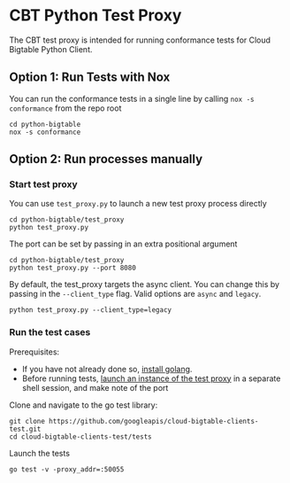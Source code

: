 # CBT Python Test Proxy

The CBT test proxy is intended for running conformance tests for Cloud Bigtable Python Client.

## Option 1: Run Tests with Nox

You can run the conformance tests in a single line by calling `nox -s conformance` from the repo root


```
cd python-bigtable
nox -s conformance
```

## Option 2: Run processes manually

### Start test proxy

You can use `test_proxy.py` to launch a new test proxy process directly

```
cd python-bigtable/test_proxy
python test_proxy.py
```

The port can be set by passing in an extra positional argument

```
cd python-bigtable/test_proxy
python test_proxy.py --port 8080
```

By default, the test_proxy targets the async client. You can change this by passing in the `--client_type` flag.
Valid options are `async` and `legacy`.

```
python test_proxy.py --client_type=legacy
```

### Run the test cases

Prerequisites:
- If you have not already done so, [install golang](https://go.dev/doc/install).
- Before running tests, [launch an instance of the test proxy](#start-test-proxy) 
in a separate shell session, and make note of the port


Clone and navigate to the go test library:

```
git clone https://github.com/googleapis/cloud-bigtable-clients-test.git
cd cloud-bigtable-clients-test/tests
```


Launch the tests

```
go test -v -proxy_addr=:50055
```

